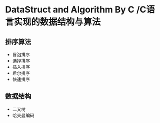 # DataStruct and Algorithm By C /C语言实现的数据结构与算法

## 排序算法

* 冒泡排序
* 选择排序
* 插入排序
* 希尔排序
* 快速排序
## 数据结构

* 二叉树
* 哈夫曼编码